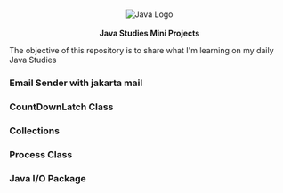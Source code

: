<p align="center">
    <br>
    <img src="https://raw.githubusercontent.com/abrahamcalf/programming-languages-logos/30a0ecf99188be99a3c75a00efb5be61eca9c382/src/java/java.svg" alt="Java Logo">
    <br>
    <br>
    <b>Java Studies Mini Projects</b>
</p>

The objective of this repository is to share what I'm learning on my daily Java Studies

### Email Sender with jakarta mail

### CountDownLatch Class

### Collections

### Process Class

### Java I/O Package
